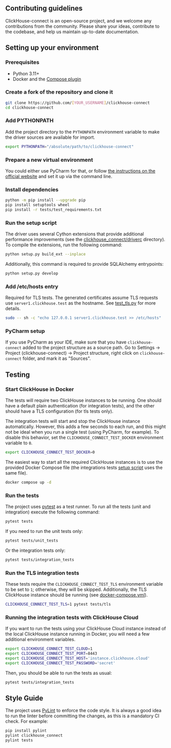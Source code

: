 ## Contributing guidelines

ClickHouse-connect is an open-source project, and we welcome any contributions from the community. 
Please share your ideas, contribute to the codebase, and help us maintain up-to-date documentation.

## Setting up your environment

### Prerequisites

* Python 3.11+
* Docker and the [Compose plugin](https://docs.docker.com/compose/install/)

### Create a fork of the repository and clone it

```bash
git clone https://github.com/[YOUR_USERNAME]/clickhouse-connect
cd clickhouse-connect
```

### Add PYTHONPATH

Add the project directory to the `PYTHONPATH` environment variable to make the driver sources are available for import.

```bash
export PYTHONPATH="/absolute/path/to/clickhouse-connect"
```

### Prepare a new virtual environment

You could either use PyCharm for that, or follow [the instructions on the official website](https://docs.python.org/3/tutorial/venv.html) and set it up via the command line.

### Install dependencies

```bash
python -m pip install --upgrade pip
pip install setuptools wheel
pip install -r tests/test_requirements.txt
```

### Run the setup script

The driver uses several Cython extensions that provide additional performance improvements 
(see the [clickhouse_connect/driverc](clickhouse_connect/driverc) directory).
To compile the extensions, run the following command:

```bash
python setup.py build_ext --inplace
```

Additionally, this command is required to provide SQLAlchemy entrypoints:

```bash
python setup.py develop
```

### Add /etc/hosts entry

Required for TLS tests.
The generated certificates assume TLS requests use `server1.clickhouse.test` as the hostname.
See [test_tls.py](tests/integration_tests/test_tls.py) for more details.

```bash
sudo -- sh -c "echo 127.0.0.1 server1.clickhouse.test >> /etc/hosts"
```

### PyCharm setup

If you use PyCharm as your IDE, make sure that you have `clickhouse-connect` added to the project structure as a source path. 
Go to Settings -> Project (clickhouse-connect) -> Project structure, right click on `clickhouse-connect` folder, and mark it as "Sources".

## Testing

### Start ClickHouse in Docker

The tests will require two ClickHouse instances to be running. 
One should have a default plain authentication (for integration tests), and the other should have a TLS configuration (for tls tests only).

The integration tests will start and stop the ClickHouse instance automatically. 
However, this adds a few seconds to each run, and this might not be ideal when you run a single test (using PyCharm, for example). 
To disable this behavior, set the `CLICKHOUSE_CONNECT_TEST_DOCKER` environment variable to `0`.

```bash
export CLICKHOUSE_CONNECT_TEST_DOCKER=0
```

The easiest way to start all the required ClickHouse instances is to use the provided Docker Compose file (the integrations tests [setup script](tests/integration_tests/conftest.py) uses the same file).

```bash
docker compose up -d
```

### Run the tests

The project uses [pytest](https://docs.pytest.org/) as a test runner. 
To run all the tests (unit and integration) execute the following command:

```bash
pytest tests
```

If you need to run the unit tests only:

```bash
pytest tests/unit_tests
```

Or the integration tests only:

```bash
pytest tests/integration_tests 
```

### Run the TLS integration tests

These tests require the `CLICKHOUSE_CONNECT_TEST_TLS` environment variable to be set to `1`; otherwise, they will be skipped. 
Additionally, the TLS ClickHouse instance should be running (see [docker-compose.yml](docker-compose.yml)).

```bash
CLICKHOUSE_CONNECT_TEST_TLS=1 pytest tests/tls
```

### Running the integration tests with ClickHouse Cloud

If you want to run the tests using your ClickHouse Cloud instance instead of the local ClickHouse instance running in Docker, you will need a few additional environment variables.

```bash
export CLICKHOUSE_CONNECT_TEST_CLOUD=1
export CLICKHOUSE_CONNECT_TEST_PORT=8443
export CLICKHOUSE_CONNECT_TEST_HOST='instance.clickhouse.cloud'
export CLICKHOUSE_CONNECT_TEST_PASSWORD='secret'
```

Then, you should be able to run the tests as usual:

```bash
pytest tests/integration_tests
```

## Style Guide

The project uses [PyLint](https://pypi.org/project/pylint/) to enforce the code style. 
It is always a good idea to run the linter before committing the changes, as this is a mandatory CI check. For example:

```bash
pip install pylint
pylint clickhouse_connect
pylint tests
```
